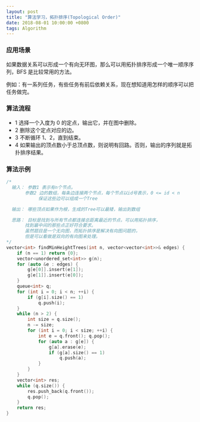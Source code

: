 ```yaml
---
layout: post
title: "算法学习，拓扑排序(Topological Order)"
date: 2018-08-01 10:00:00 +0800
tags: Algorithm
---
```


### 应用场景

如果数据关系可以形成一个有向无环图，那么可以用拓扑排序形成一个唯一顺序序列，BFS 是比较常用的方法。

例如：有一系列任务，有些任务有前后依赖关系，现在想知道用怎样的顺序可以把任务做完。

### 算法流程

- 1 选择一个入度为 0 的定点，输出它，并在图中删除。
- 2 删除这个定点对应的边。
- 3 不断循环 1、2，直到结束。
- 4 如果输出的顶点数小于总顶点数，则说明有回路。否则，输出的序列就是拓扑排序结果。

### 算法示例

```C++
/*
  输入： 参数1 表示有n个节点。
       参数2 边的数组，每条边连接两个节点，每个节点以id号表示，0 <= id < n
            保证这些边可以组成一个Tree

  输出： 哪些顶点如果作为根，生成的Tree可以最矮，输出到数组

  思路： 目标是找到与所有节点都连接总距离最近的节点，可以用拓扑排序，
       找到最中间的那些点正好符合要求。
       虽然题目是一个无向图，而拓扑排序是解决有向图问题的，
       但是可以看做是双向的有向图来处理。
*/
vector<int> findMinHeightTrees(int n, vector<vector<int>>& edges) {
    if (n == 1) return {0};
    vector<unordered_set<int>> g(n);
    for (auto &e : edges) {
        g[e[0]].insert(e[1]);
        g[e[1]].insert(e[0]);
    }
    queue<int> q;
    for (int i = 0; i < n; ++i) {
        if (g[i].size() == 1)
            q.push(i);
    }
    while (n > 2) {
        int size = q.size();
        n -= size;
        for (int i = 0; i < size; ++i) {
            int e = q.front(); q.pop();
            for (auto a : g[e]) {
                g[a].erase(e);
                if (g[a].size() == 1)
                    q.push(a);
            }
        }
    }
    vector<int> res;
    while (q.size()) {
        res.push_back(q.front());
        q.pop();
    }
    return res;
}
```
